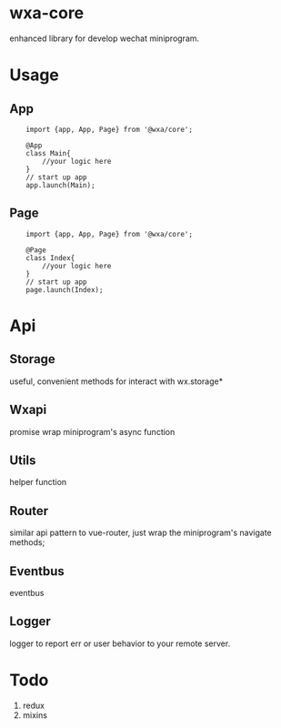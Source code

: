 # wxa-core
enhanced library for develop wechat miniprogram.

# Usage
## App
```
    import {app, App, Page} from '@wxa/core';

    @App
    class Main{
        //your logic here
    }
    // start up app
    app.launch(Main);
```
## Page
```
    import {app, App, Page} from '@wxa/core';

    @Page
    class Index{
        //your logic here
    }
    // start up app
    page.launch(Index);
```
# Api
## Storage
useful, convenient methods for interact with wx.storage*
## Wxapi
promise wrap miniprogram's async function
## Utils
helper function
## Router
similar api pattern to vue-router, just wrap the miniprogram's navigate methods;
## Eventbus
eventbus
## Logger
logger to report err or user behavior to your remote server.

# Todo
1. redux
2. mixins
